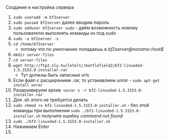 Создание и настройка сервера
1. `sudo useradd -m bf2server`
2. `sudo passwd bf2server` далее вводим пароль
3. `sudo adduser bf2server sudo` - даём возможность новому пользователю выполнять команды из под _sudo_
4. `sudo -u bf2server -s`
5. `cd /home/bf2server`
    - потому что по умолчанию попадаешь в _bf2server@noname:/root$_
6. `mkdir server-files`
7. `cd server-files`
8. `wget http://ftp2.sly.hu/letolt//battlefield2/bf2-linuxded-1.5.3153.0-installer.rar`
    - Тут должны быть запасные urls
9. Если файл с расширением .rar, то устанавлием _unrar_ - `sudo apt-get install unrar`
10. Разархивируем архив -`unrar x -r bf2-linuxded-1.5.3153.0-installer.rar`
11. Для .sh этого не требуется делать
12. `sudo chmod +x bf2-linuxded-1.5.3153.0-installer.sh` - без этой команды при выполнении `sudo ./bf2-linuxded-1.5.3153.0-installer.sh` получите ошибку _command not found_
13. `sudo ./bf2-linuxded-1.5.3153.0-installer.sh`
14. Нажимаем Enter
12. 
